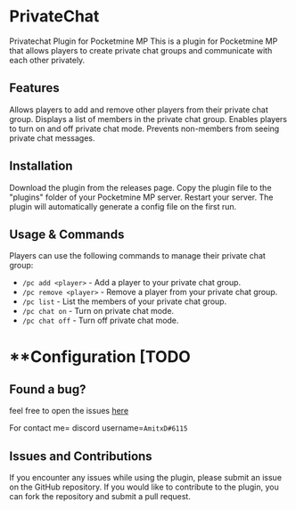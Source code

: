 # PrivateChat
Privatechat Plugin for Pocketmine MP
This is a plugin for Pocketmine MP that allows players to create private chat groups and communicate with each other privately.

## Features
Allows players to add and remove other players from their private chat group.
Displays a list of members in the private chat group.
Enables players to turn on and off private chat mode.
Prevents non-members from seeing private chat messages.
## Installation
Download the plugin from the releases page.
Copy the plugin file to the "plugins" folder of your Pocketmine MP server.
Restart your server.
The plugin will automatically generate a config file on the first run.

## Usage & Commands 
Players can use the following commands to manage their private chat group:

+ ```/pc add <player>``` - Add a player to your private chat group.<br>
+ ```/pc remove <player>``` - Remove a player from your private chat group.<br>
+ ```/pc list``` - List the members of your private chat group.<br>
+ ```/pc chat on``` - Turn on private chat mode.<br>
+ ```/pc chat off``` - Turn off private chat mode.<br>
# **Configuration [TODO

## Found a bug?
feel free to open the issues [here](https://github.com/Amitminer888/Feedback/issues/new)

For contact me= discord username=```AmitxD#6115```

## Issues and Contributions
If you encounter any issues while using the plugin, please submit an issue on the GitHub repository. If you would like to contribute to the plugin, you can fork the repository and submit a pull request.

